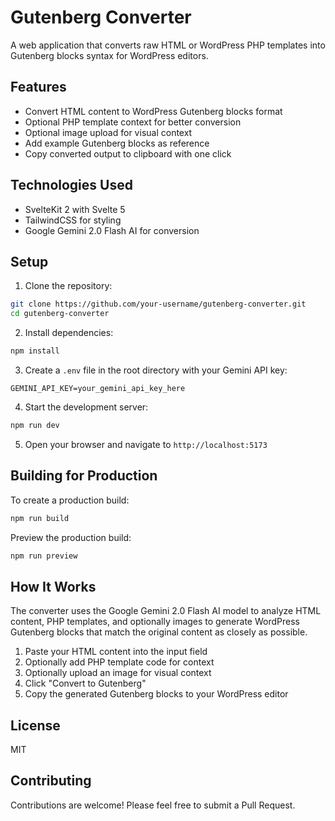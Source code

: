 # Gutenberg Converter

A web application that converts raw HTML or WordPress PHP templates into Gutenberg blocks syntax for WordPress editors.

## Features

- Convert HTML content to WordPress Gutenberg blocks format
- Optional PHP template context for better conversion
- Optional image upload for visual context
- Add example Gutenberg blocks as reference
- Copy converted output to clipboard with one click

## Technologies Used

- SvelteKit 2 with Svelte 5
- TailwindCSS for styling
- Google Gemini 2.0 Flash AI for conversion

## Setup

1. Clone the repository:

```bash
git clone https://github.com/your-username/gutenberg-converter.git
cd gutenberg-converter
```

2. Install dependencies:

```bash
npm install
```

3. Create a `.env` file in the root directory with your Gemini API key:

```
GEMINI_API_KEY=your_gemini_api_key_here
```

4. Start the development server:

```bash
npm run dev
```

5. Open your browser and navigate to `http://localhost:5173`

## Building for Production

To create a production build:

```bash
npm run build
```

Preview the production build:

```bash
npm run preview
```

## How It Works

The converter uses the Google Gemini 2.0 Flash AI model to analyze HTML content, PHP templates, and optionally images to generate WordPress Gutenberg blocks that match the original content as closely as possible.

1. Paste your HTML content into the input field
2. Optionally add PHP template code for context
3. Optionally upload an image for visual context
4. Click "Convert to Gutenberg"
5. Copy the generated Gutenberg blocks to your WordPress editor

## License

MIT

## Contributing

Contributions are welcome! Please feel free to submit a Pull Request.
